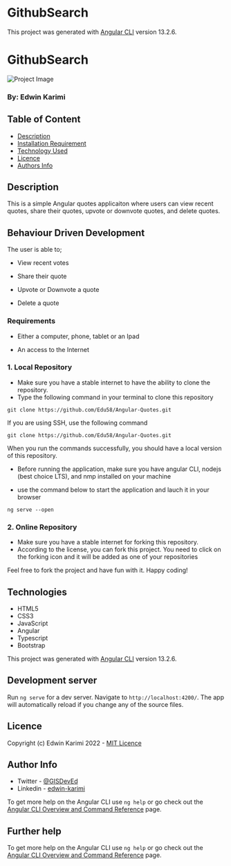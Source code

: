 # GithubSearch

This project was generated with [Angular CLI](https://github.com/angular/angular-cli) version 13.2.6.

# GithubSearch

![Project Image](src/assets/images/quote.png)

### By: Edwin Karimi

## Table of Content

- [Description](#description)
- [Installation Requirement](#usage)
- [Technology Used](#technologies)
- [Licence](#licence)
- [Authors Info](#author-info)

## Description

This is a simple Angular quotes applicaiton where users can view recent quotes, share their quotes, upvote or downvote quotes, and delete quotes.

## Behaviour Driven Development

The user is able to;

- View recent votes

- Share their quote

- Upvote or Downvote a quote

- Delete a quote


### Requirements

- Either a computer, phone, tablet or an Ipad

- An access to the Internet

### 1. Local Repository

- Make sure you have a stable internet to have the ability to clone the repository.
- Type the following command in your terminal to clone this repository

```
git clone https://github.com/Edu58/Angular-Quotes.git
```

If you are using SSH, use the following command

```
git clone https://github.com/Edu58/Angular-Quotes.git
```

When you run the commands successfully, you should have a local version of this repository.

- Before running the application, make sure you have angular CLI, nodejs (best choice LTS), and nmp installed on your machine

- use the command below to start the application and lauch it in your browser

```
ng serve --open
```

### 2. Online Repository

- Make sure you have a stable internet for forking this repository.
- According to the license, you can fork this project. You need to click on the forking icon and it will be added as one of your repositories

Feel free to fork the project and have fun with it. Happy coding!

## Technologies

- HTML5
- CSS3
- JavaScript
- Angular
- Typescript
- Bootstrap


This project was generated with [Angular CLI](https://github.com/angular/angular-cli) version 13.2.6.

## Development server

Run `ng serve` for a dev server. Navigate to `http://localhost:4200/`. The app will automatically reload if you change any of the source files.


## Licence

Copyright (c) Edwin Karimi 2022 - [MIT Licence](LICENSE)

## Author Info

- Twitter - [@GISDevEd](https://twitter.com/GISDevEd)
- Linkedin - [edwin-karimi](https://www.linkedin.com/in/edwin-karimi/)

To get more help on the Angular CLI use `ng help` or go check out the [Angular CLI Overview and Command Reference](https://angular.io/cli) page.


## Further help

To get more help on the Angular CLI use `ng help` or go check out the [Angular CLI Overview and Command Reference](https://angular.io/cli) page.
